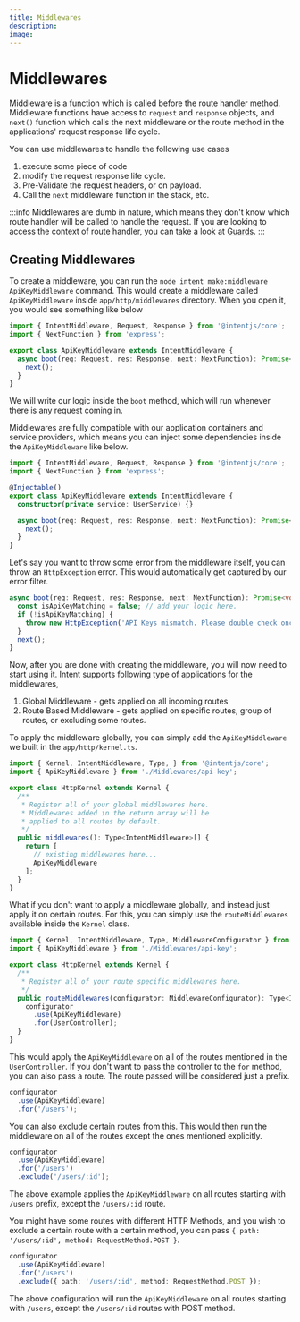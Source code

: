 ```yaml
---
title: Middlewares
description:
image:
---
```

# Middlewares

Middleware is a function which is called before the route handler method. Middleware functions have access to `request` and `response` objects,
and `next()` function which calls the next middleware or the route method in the applications' request response life cycle.

You can use middlewares to handle the following use cases
1. execute some piece of code
2. modify the request response life cycle.
3. Pre-Validate the request headers, or on payload.
4. Call the `next` middleware function in the stack, etc.

:::info
Middlewares are dumb in nature, which means they don't know which route handler will be called to handle the request. If you are looking to
access the context of route handler, you can take a look at [Guards](/guards).
:::

## Creating Middlewares
To create a middleware, you can run the `node intent make:middleware ApiKeyMiddleware` command. This would create a middleware
called `ApiKeyMiddleware` inside `app/http/middlewares` directory. When you open it, you would see something like below

```ts
import { IntentMiddleware, Request, Response } from '@intentjs/core';
import { NextFunction } from 'express';

export class ApiKeyMiddleware extends IntentMiddleware {
  async boot(req: Request, res: Response, next: NextFunction): Promise<void> {
    next();
  }
}
```

We will write our logic inside the `boot` method, which will run whenever there is any request coming in.

Middlewares are fully compatible with our application containers and service providers, which means you can inject some dependencies inside the `ApiKeyMiddleware` like below.

```ts
import { IntentMiddleware, Request, Response } from '@intentjs/core';
import { NextFunction } from 'express';

@Injectable()
export class ApiKeyMiddleware extends IntentMiddleware {
  constructor(private service: UserService) {}

  async boot(req: Request, res: Response, next: NextFunction): Promise<void> {
    next();
  }
}
```

Let's say you want to throw some error from the middleware itself, you can throw an `HttpException` error. This would automatically get captured by our error filter.

```ts
async boot(req: Request, res: Response, next: NextFunction): Promise<void> {
  const isApiKeyMatching = false; // add your logic here.
  if (!isApiKeyMatching) {
    throw new HttpException('API Keys mismatch. Please double check once!');
  }
  next();
}
```

Now, after you are done with creating the middleware, you will now need to start using it. Intent supports following type of applications for the middlewares,

1. Global Middleware - gets applied on all incoming routes
2. Route Based Middleware - gets applied on specific routes, group of routes, or excluding some routes.

To apply the middleware globally, you can simply add the `ApiKeyMiddleware` we built in the `app/http/kernel.ts`.

```ts
import { Kernel, IntentMiddleware, Type, } from '@intentjs/core';
import { ApiKeyMiddleware } from './Middlewares/api-key';

export class HttpKernel extends Kernel {
  /**
   * Register all of your global middlewares here.
   * Middlewares added in the return array will be
   * applied to all routes by default.
   */
  public middlewares(): Type<IntentMiddleware>[] {
    return [
      // existing middlewares here...
      ApiKeyMiddleware
    ];
  }
}
```

What if you don't want to apply a middleware globally, and instead just apply it on certain routes. For this, you can simply use the `routeMiddlewares` available inside
the `Kernel` class.

```ts
import { Kernel, IntentMiddleware, Type, MiddlewareConfigurator } from '@intentjs/core';
import { ApiKeyMiddleware } from './Middlewares/api-key';

export class HttpKernel extends Kernel {
  /**
   * Register all of your route specific middlewares here.
   */
  public routeMiddlewares(configurator: MiddlewareConfigurator): Type<IntentMiddleware>[] {
    configurator
      .use(ApiKeyMiddleware)
      .for(UserController);
  }
}
```

This would apply the `ApiKeyMiddleware` on all of the routes mentioned in the `UserController`.
If you don't want to pass the controller to the `for` method, you can also pass a route. The route passed will be considered
just a prefix.

```ts
configurator
  .use(ApiKeyMiddleware)
  .for('/users');
```

You can also exclude certain routes from this. This would then run the middleware on all of the routes except the ones mentioned explicitly.

```ts
configurator
  .use(ApiKeyMiddleware)
  .for('/users')
  .exclude('/users/:id');
```

The above example applies the `ApiKeyMiddleware` on all routes starting with `/users` prefix, except the `/users/:id` route.

You might have some routes with different HTTP Methods, and you wish to exclude a certain route with a certain method, you can pass
`{ path: '/users/:id', method: RequestMethod.POST }`.

```ts
configurator
  .use(ApiKeyMiddleware)
  .for('/users')
  .exclude({ path: '/users/:id', method: RequestMethod.POST });
```

The above configuration will run the `ApiKeyMiddleware` on all routes starting with `/users`, except the `/users/:id` routes with POST method.

